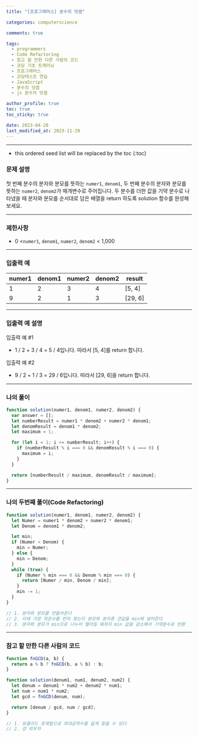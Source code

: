 ```yaml
---
title: "[프로그래머스] 분수의 덧셈"

categories: computerscience

comments: true

tags:
  - programmers
  - Code Refactoring
  - 참고 할 만한 다른 사람의 코드
  - 코딩 기초 트레이닝
  - 프로그래머스
  - 코딩테스트 연습
  - JavaScript
  - 분수의 덧셈
  - js 분수의 덧셈

author_profile: true
toc: true
toc_sticky: true

date: 2023-04-28
last_modified_at: 2023-11-29
---
```


---

<!-- prettier-ignore -->
* this ordered seed list will be replaced by the toc 
{:toc}

### 문제 설명

첫 번째 분수의 분자와 분모를 뜻하는 `numer1`, `denom1`, 두 번째 분수의 분자와 분모를 뜻하는 `numer2`, `denom2`가 매개변수로 주어집니다. 두 분수를 더한 값을 기약 분수로 나타냈을 때 분자와 분모를 순서대로 담은 배열을 return 하도록 solution 함수를 완성해보세요.

---

### 제한사항

- 0 <`numer1`, `denom1`, `numer2`, `denom2` < 1,000

---

### 입출력 예

| numer1 | denom1 | numer2 | denom2 | result  |
| ------ | ------ | ------ | ------ | ------- |
| 1      | 2      | 3      | 4      | [5, 4]  |
| 9      | 2      | 1      | 3      | [29, 6] |

---

### **입출력 예 설명**

입출력 예 #1

- 1 / 2 + 3 / 4 = 5 / 4입니다. 따라서 [5, 4]를 return 합니다.

입출력 예 #2

- 9 / 2 + 1 / 3 = 29 / 6입니다. 따라서 [29, 6]을 return 합니다.

---

### 나의 풀이

```jsx
function solution(numer1, denom1, numer2, denom2) {
  var answer = [];
  let numberResult = numer1 * denom2 + numer2 * denom1;
  let denomResult = denom1 * denom2;
  let maximum = 1;

  for (let i = 1; i <= numberResult; i++) {
    if (numberResult % i === 0 && denomResult % i === 0) {
      maximum = i;
    }
  }

  return [numberResult / maximum, denomResult / maximum];
}
```

---

### 나의 두번째 풀이(Code Refactoring)

```jsx
function solution(numer1, denom1, numer2, denom2) {
  let Numer = numer1 * denom2 + numer2 * denom1;
  let Denom = denom1 * denom2;

  let min;
  if (Numer < Denom) {
    min = Numer;
  } else {
    min = Denom;
  }
  while (true) {
    if (Numer % min === 0 && Denom % min === 0) {
      return [Numer / min, Denom / min];
    }
    min -= 1;
  }
}

// 1. 분자와 분모를 만들어준다
// 2. 이때 가장 작은수를 먼저 찾는다 분모와 분자중 큰값을 min에 넣어준다
// 3. 분자와 분모가 min으로 나누어 떨어질 때까지 min 값을 감소해서 기약분수로 반환
```

---

### 참고 할 만한 다른 사람의 코드

```jsx
function fnGCD(a, b) {
  return a % b ? fnGCD(b, a % b) : b;
}

function solution(denum1, num1, denum2, num2) {
  let denum = denum1 * num2 + denum2 * num1;
  let num = num1 * num2;
  let gcd = fnGCD(denum, num);

  return [denum / gcd, num / gcd];
}

// 1. 유클리드 호제법으로 최대공약수를 쉽게 찾을 수 있다
// 2. 걍 외우자
```
